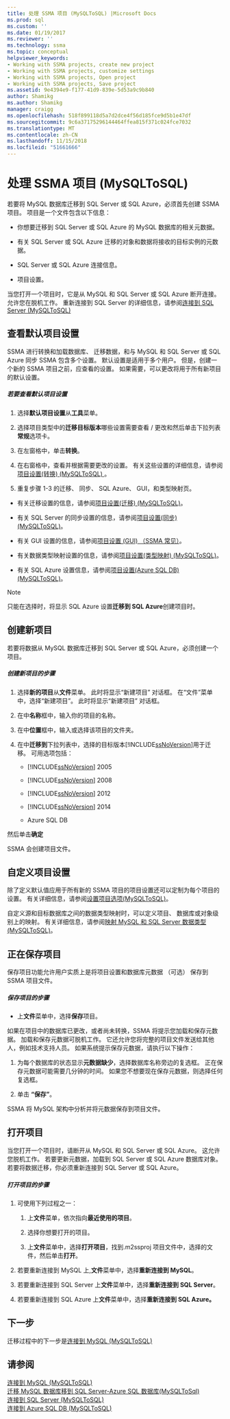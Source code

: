 ```yaml
---
title: 处理 SSMA 项目 (MySQLToSQL) |Microsoft Docs
ms.prod: sql
ms.custom: ''
ms.date: 01/19/2017
ms.reviewer: ''
ms.technology: ssma
ms.topic: conceptual
helpviewer_keywords:
- Working with SSMA projects, create new project
- Working with SSMA projects, customize settings
- Working with SSMA projects, Open project
- Working with SSMA projects, Save project
ms.assetid: 9e4394e9-f177-41d9-839e-5d53a9c9b840
author: Shamikg
ms.author: Shamikg
manager: craigg
ms.openlocfilehash: 518f899118d5a7d2dce4f56d185fce9d5b1e47df
ms.sourcegitcommit: 9c6a37175296144464ffea815f371c024fce7032
ms.translationtype: MT
ms.contentlocale: zh-CN
ms.lasthandoff: 11/15/2018
ms.locfileid: "51661666"
---
```

# <a name="working-with-ssma-projects-mysqltosql"></a>处理 SSMA 项目 (MySQLToSQL)
若要将 MySQL 数据库迁移到 SQL Server 或 SQL Azure，必须首先创建 SSMA 项目。 项目是一个文件包含以下信息：  
  
-   你想要迁移到 SQL Server 或 SQL Azure 的 MySQL 数据库的相关元数据。  
  
-   有关 SQL Server 或 SQL Azure 迁移的对象和数据将接收的目标实例的元数据。  
  
-   SQL Server 或 SQL Azure 连接信息。  
  
-   项目设置。  
  
当您打开一个项目时，它是从 MySQL 和 SQL Server 或 SQL Azure 断开连接。 允许您在脱机工作。 重新连接到 SQL Server 的详细信息，请参阅[连接到 SQL Server &#40;MySQLToSQL&#41;](../../ssma/mysql/connecting-to-sql-server-mysqltosql.md)  
  
## <a name="reviewing-default-project-settings"></a>查看默认项目设置  
SSMA 进行转换和加载数据库、 迁移数据，和与 MySQL 和 SQL Server 或 SQL Azure 同步 SSMA 包含多个设置。 默认设置是适用于多个用户。 但是，创建一个新的 SSMA 项目之前，应查看的设置。 如果需要，可以更改将用于所有新项目的默认设置。  
  
##### <a name="to-review-default-project-settings"></a>若要查看默认项目设置  
  
1.  选择**默认项目设置**从**工具**菜单。  
  
2.  选择项目类型中的**迁移目标版本**哪些设置需要查看 / 更改和然后单击下拉列表**常规**选项卡。  
  
3.  在左窗格中，单击**转换**。  
  
4.  在右窗格中，查看并根据需要更改的设置。 有关这些设置的详细信息，请参阅[项目设置&#40;转换&#41; &#40;MySQLToSQL&#41; ](../../ssma/mysql/project-settings-conversion-mysqltosql.md) 。  
  
5.  重复步骤 1-3 的迁移、 同步、 SQL Azure、 GUI，和类型映射页。  
  
-   有关迁移设置的信息，请参阅[项目设置&#40;迁移&#41; &#40;MySQLToSQL&#41;](../../ssma/mysql/project-settings-migration-mysqltosql.md)。  
  
-   有关 SQL Server 的同步设置的信息，请参阅[项目设置&#40;同步&#41; &#40;MySQLToSQL&#41;](../../ssma/mysql/project-settings-synchronization-mysqltosql.md)。  
  
-   有关 GUI 设置的信息，请参阅[项目设置 (GUI) （SSMA 常见）](https://msdn.microsoft.com/cf06baf1-8714-48a3-95dc-781f6ca53693)。  
  
-   有关数据类型映射设置的信息，请参阅[项目设置&#40;类型映射&#41; &#40;MySQLToSQL&#41;](../../ssma/mysql/project-settings-type-mapping-mysqltosql.md)。  
  
-   有关 SQL Azure 设置信息，请参阅[项目设置&#40;Azure SQL DB&#41; &#40;MySQLToSQL&#41;](../../ssma/mysql/project-settings-azure-sql-db-mysqltosql.md)。  
  
> [!NOTE]  
> 只能在选择时，将显示 SQL Azure 设置**迁移到 SQL Azure**创建项目时。  
  
## <a name="creating-new-projects"></a>创建新项目  
若要将数据从 MySQL 数据库迁移到 SQL Server 或 SQL Azure，必须创建一个项目。  
  
##### <a name="to-create-a-new-project"></a>创建新项目的步骤  
  
1.  选择**新的项目**从**文件**菜单。 此时将显示“新建项目”  对话框。 在“文件”菜单中，选择“新建项目”。 此时将显示“新建项目”  对话框。  
  
2.  在中**名称**框中，输入你的项目的名称。  
  
3.  在中**位置**框中，输入或选择该项目的文件夹。  
  
4.  在中**迁移到**下拉列表中，选择的目标版本[!INCLUDE[ssNoVersion](../../includes/ssnoversion-md.md)]用于迁移。 可用选项包括：  
  
    -   [!INCLUDE[ssNoVersion](../../includes/ssnoversion-md.md)] 2005  
  
    -   [!INCLUDE[ssNoVersion](../../includes/ssnoversion-md.md)] 2008  
  
    -   [!INCLUDE[ssNoVersion](../../includes/ssnoversion-md.md)] 2012  
  
    -   [!INCLUDE[ssNoVersion](../../includes/ssnoversion-md.md)] 2014  
  
    -   Azure SQL DB  
  
然后单击**确定**  
  
SSMA 会创建项目文件。  
  
## <a name="customizing-project-settings"></a>自定义项目设置  
除了定义默认值应用于所有新的 SSMA 项目的项目设置还可以定制为每个项目的设置。 有关详细信息，请参阅[设置项目选项&#40;MySQLToSQL&#41;](../../ssma/mysql/setting-project-options-mysqltosql.md)。  
  
自定义源和目标数据库之间的数据类型映射时，可以定义项目、 数据库或对象级别上的映射。 有关详细信息，请参阅[映射 MySQL 和 SQL Server 数据类型&#40;MySQLToSQL&#41;](../../ssma/mysql/mapping-mysql-and-sql-server-data-types-mysqltosql.md)。  
  
## <a name="saving-projects"></a>正在保存项目  
保存项目功能允许用户实质上是将项目设置和数据库元数据 （可选） 保存到 SSMA 项目文件。  
  
##### <a name="to-save-a-project"></a>保存项目的步骤  
  
-   上**文件**菜单中，选择**保存**项目。  
  
如果在项目中的数据库已更改，或者尚未转换，SSMA 将提示您加载和保存元数据。 加载和保存元数据可脱机工作。 它还允许您将完整的项目文件发送给其他人，例如技术支持人员。 如果系统提示保存元数据，请执行以下操作：  
  
1.  为每个数据库的状态显示**元数据缺少**，选择数据库名称旁边的复选框。 正在保存元数据可能需要几分钟的时间。 如果您不想要现在保存元数据，则选择任何复选框。  
  
2.  单击 **“保存”**。  
  
SSMA 将 MySQL 架构中分析并将元数据保存到项目文件。  
  
## <a name="opening-projects"></a>打开项目  
当您打开一个项目时，请断开从 MySQL 和 SQL Server 或 SQL Azure。 这允许您脱机工作。 若要更新元数据，加载到 SQL Server 或 SQL Azure 数据库对象。 若要将数据迁移，你必须重新连接到 SQL Server 或 SQL Azure。  
  
##### <a name="to-open-a-project"></a>打开项目的步骤  
  
1.  可使用下列过程之一：  
  
    1.  上**文件**菜单，依次指向**最近使用的项目**。  
  
    2.  选择你想要打开的项目。  
  
    3.  上**文件**菜单中，选择**打开项目**，找到.m2ssproj 项目文件中，选择的文件，然后单击**打开**。  
  
2.  若要重新连接到 MySQL 上,**文件**菜单中，选择**重新连接到 MySQL**。  
  
3.  若要重新连接到 SQL Server 上**文件**菜单中，选择**重新连接到 SQL Server**。  
  
4.  若要重新连接到 SQL Azure 上**文件**菜单中，选择**重新连接到 SQL Azure。**  
  
## <a name="next-step"></a>下一步  
迁移过程中的下一步是[连接到 MySQL &#40;MySQLToSQL&#41;](../../ssma/mysql/connecting-to-mysql-mysqltosql.md)  
  
## <a name="see-also"></a>请参阅  
[连接到 MySQL &#40;MySQLToSQL&#41;](../../ssma/mysql/connecting-to-mysql-mysqltosql.md)  
[迁移 MySQL 数据库移到 SQL Server-Azure SQL 数据库&#40;MySQLToSql&#41;](../../ssma/mysql/migrating-mysql-databases-to-sql-server-azure-sql-db-mysqltosql.md)  
[连接到 SQL Server &#40;MySQLToSQL&#41;](../../ssma/mysql/connecting-to-sql-server-mysqltosql.md)  
[连接到 Azure SQL DB &#40;MySQLToSQL&#41;](../../ssma/mysql/connecting-to-azure-sql-db-mysqltosql.md)  
  

